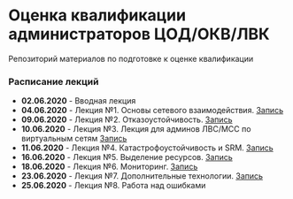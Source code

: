 # Оценка квалификации администраторов ЦОД/ОКВ/ЛВК
Репозиторий материалов по подготовке к оценке квалификации 
### Расписание лекций
- **02.06.2020** - Вводная лекция
- **04.06.2020** - Лекция №1. Основы сетевого взаимодействия. [Запись](https://meet60105666.adobeconnect.com/ppfhp1kbd1x8/)
- **09.06.2020** - Лекция №2. Отказоустойчивость. [Запись](https://meet60105666.adobeconnect.com/pi0n0inextxu/)
- **10.06.2020** - Лекция №3. Лекция для админов ЛВС/МСС по виртуальным сетям [Запись](https://meet60105666.adobeconnect.com/pjezwvulcaaw/)
- **11.06.2020** - Лекция №4. Катастрофоустойчивость и SRM. [Запись](https://meet60105666.adobeconnect.com/pq8g13xzfpb1/)
- **16.06.2020** - Лекция №5. Выделение ресурсов. [Запись](https://meet60105666.adobeconnect.com/px77t6we7rf8/)
- **18.06.2020** - Лекция №6. Мониторинг. [Запись](https://meet60105666.adobeconnect.com/pjcu85excifl/)
- **23.06.2020** - Лекция №7. Дополнительные технологии. [Запись](https://meet60105666.adobeconnect.com/po5x9j7agxvk/)
- **25.06.2020** - Лекция №8. Работа над ошибками

